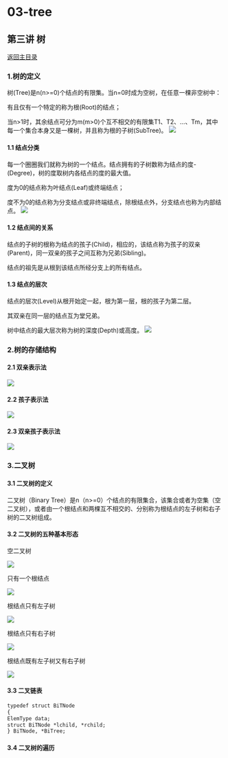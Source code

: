 # 03-tree

## 第三讲 树
[返回主目录](../README.md)

### 1.树的定义
树(Tree)是n(n>=0)个结点的有限集。当n=0时成为空树，在任意一棵非空树中：

有且仅有一个特定的称为根(Root)的结点；

当n>1时，其余结点可分为m(m>0)个互不相交的有限集T1、T2、...、Tm，其中每一个集合本身又是一棵树，并且称为根的子树(SubTree)。
![](src/main/resources/images/03-Tree.png)

#### 1.1 结点分类
每一个圈圈我们就称为树的一个结点。结点拥有的子树数称为结点的度-(Degree)，树的度取树内各结点的度的最大值。

度为0的结点称为叶结点(Leaf)或终端结点；

度不为0的结点称为分支结点或非终端结点，除根结点外，分支结点也称为内部结点。
![](src/main/resources/images/03-DegreeAndNode.png)

#### 1.2 结点间的关系
结点的子树的根称为结点的孩子(Child)，相应的，该结点称为孩子的双亲(Parent)，同一双亲的孩子之间互称为兄弟(Sibling)。

结点的祖先是从根到该结点所经分支上的所有结点。

#### 1.3 结点的层次
结点的层次(Level)从根开始定一起，根为第一层，根的孩子为第二层。

其双亲在同一层的结点互为堂兄弟。

树中结点的最大层次称为树的深度(Depth)或高度。
![](src/main/resources/images/03-LevelAndDepth.png)

### 2.树的存储结构

#### 2.1 双亲表示法
![](src/main/resources/images/03-Parents.png)

#### 2.2 孩子表示法
![](src/main/resources/images/03-Children.png)

#### 2.3 双亲孩子表示法
![](src/main/resources/images/03-ParentsAndChildren.png)

### 3.二叉树

#### 3.1 二叉树的定义
二叉树（Binary Tree）是n（n>=0）个结点的有限集合，该集合或者为空集（空二叉树），或者由一个根结点和两棵互不相交的、分别称为根结点的左子树和右子树的二叉树组成。

#### 3.2 二叉树的五种基本形态

空二叉树

![](src/main/resources/images/03-BinaryTree1.png)

只有一个根结点

![](src/main/resources/images/03-BinaryTree2.png)

根结点只有左子树

![](src/main/resources/images/03-BinaryTree3.png)

根结点只有右子树

![](src/main/resources/images/03-BinaryTree4.png)

根结点既有左子树又有右子树

![](src/main/resources/images/03-BinaryTree5.png)

#### 3.3 二叉链表
```cfml
typedef struct BiTNode
{
ElemType data;
struct BiTNode *lchild, *rchild;
} BiTNode, *BiTree;
```

#### 3.4 二叉树的遍历


